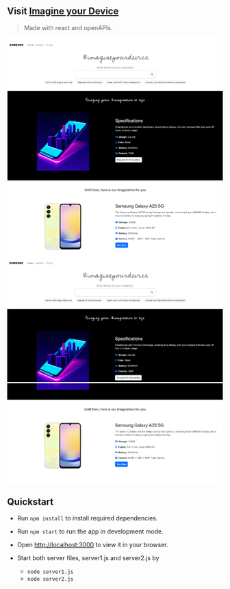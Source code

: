 ## Visit [Imagine your Device](https://main--imagine-your-device.netlify.app/)
> Made with react and openAPIs.

![Dashboard](/public/layout.png "Dashboard")
![Dashboard](/public/layout01.png "Dashboard")
![Dashboard](/public/layout02.png "Dashboard")
## Quickstart

- Run `npm install` to install required dependencies.

- Run `npm start` to run the app in development mode.

- Open [http://localhost:3000](http://localhost:3000) to view it in your browser.

- Start both server files, server1.js and server2.js by
    - `node server1.js`
    - `node server2.js`
